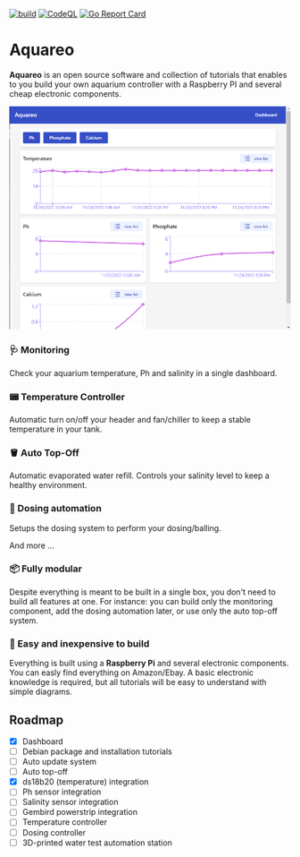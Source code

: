 [![build](https://github.com/fnandes/aquareo/actions/workflows/go.yml/badge.svg)](https://github.com/fnandes/aquareo/actions/workflows/go.yml)
[![CodeQL](https://github.com/fnandes/aquareo/actions/workflows/codeql-analysis.yml/badge.svg)](https://github.com/fnandes/aquareo/actions/workflows/codeql-analysis.yml)
[![Go Report Card](https://goreportcard.com/badge/github.com/pedrobfernandes/aquareo)](https://goreportcard.com/report/github.com/pedrobfernandes/aquareo)

# Aquareo

**Aquareo** is an open source software and collection of tutorials that enables to you build your own aquarium controller with a Raspberry PI and several cheap electronic components.

![dashboard](docs/dashboard.png)

### 🩺 Monitoring
Check your aquarium temperature, Ph and salinity in a single dashboard.

### 📟 Temperature Controller
Automatic turn on/off your header and fan/chiller to keep a stable temperature in your tank.

### 🪣 Auto Top-Off
Automatic evaporated water refill. Controls your salinity level to keep a healthy environment.

### 🧪 Dosing automation
Setups the dosing system to perform your dosing/balling.

And more ...

### 📦 Fully modular
Despite everything is meant to be built in a single box, you don't need to build all features at one. For instance: you can build only the monitoring component, add the dosing automation later, or use only the auto top-off system.

### 💸 Easy and inexpensive to build
Everything is built using a **Raspberry Pi** and several electronic components. You can easly find everything on Amazon/Ebay. A basic electronic knowledge is required, but all tutorials will be easy to understand with simple diagrams.

## Roadmap

- [x] Dashboard
- [ ] Debian package and installation tutorials
- [ ] Auto update system
- [ ] Auto top-off
- [x] ds18b20 (temperature) integration
- [ ] Ph sensor integration
- [ ] Salinity sensor integration
- [ ] Gembird powerstrip integration
- [ ] Temperature controller
- [ ] Dosing controller
- [ ] 3D-printed water test automation station